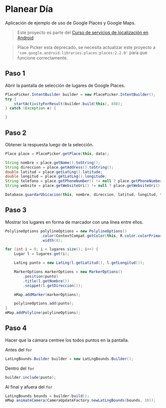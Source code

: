 # Planear Día

Aplicación de ejemplo de uso de Google Places y Google Maps.

> Este proyecto es parte del [Curso de servicios de localización en Android](https://alvarez.tech/courses/android-localizacion/)

> Place Picker esta deprecado, se necesita actualizar este proyecto a `'com.google.android.libraries.places:places:2.2.0'` para que funcione correctamente.

## Paso 1

Abrir la pantalla de selección de lugares de Google Places.

```java
PlacePicker.IntentBuilder builder = new PlacePicker.IntentBuilder();
try {
    startActivityForResult(builder.build(this), 888);
} catch (Exception e) {

}
```

## Paso 2

Obtener la respuesta luego de la selección.

```java
Place place = PlacePicker.getPlace(this, data);

String nombre = place.getName().toString();
String direccion = place.getAddress().toString();
double latitud = place.getLatLng().latitude;
double longitud = place.getLatLng().longitude;
String telefono = place.getPhoneNumber() != null ? place.getPhoneNumber().toString() : "No tiene teléfono";
String website = place.getWebsiteUri() != null ? place.getWebsiteUri().getAuthority() : "No tiene website";

Database.guardarUbicacion(this, nombre, direccion, latitud, longitud, telefono, website);
```



## Paso 3

Mostrar los lugares en forma de marcador con una línea entre ellos.

```java
PolylineOptions polylineOptions = new PolylineOptions()
                .color(ContextCompat.getColor(this, R.color.colorPrimary))
                .width(8);

for (int i = 0; i < lugares.size(); i++) {
    Lugar l = lugares.get(i);

    LatLng punto = new LatLng(l.getLatitud(), l.getLongitud());

    MarkerOptions markerOptions = new MarkerOptions()
        .position(punto)
        .title(l.getNombre())
        .snippet(l.getDireccion());

    mMap.addMarker(markerOptions);

    polylineOptions.add(punto);
}
mMap.addPolyline(polylineOptions);


```

## Paso 4

Hacer que la cámara centree los todos puntos en la pantalla.

Antes del `for`

```java
LatLngBounds.Builder builder = new LatLngBounds.Builder();
```

Dentro del `for`

```java
builder.include(punto);
```

Al final y afuera del `for`

```java
LatLngBounds bounds = builder.build();
mMap.animateCamera(CameraUpdateFactory.newLatLngBounds(bounds, 10));
```
